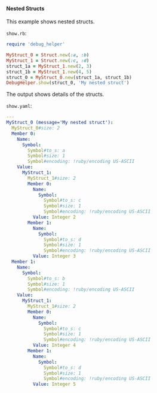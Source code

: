 #### Nested Structs

This example shows nested structs.

```show.rb```:
```ruby
require 'debug_helper'

MyStruct_0 = Struct.new(:a, :b)
MyStruct_1 = Struct.new(:c, :d)
struct_1a = MyStruct_1.new(2, 3)
struct_1b = MyStruct_1.new(4, 5)
struct_0 = MyStruct_0.new(struct_1a, struct_1b)
DebugHelper.show(struct_0, 'My nested struct')
```

The output shows details of the structs.

```show.yaml```:
```yaml
---
MyStruct_0 (message='My nested struct'):
  MyStruct_0#size: 2
  Member 0:
    Name:
      Symbol:
        Symbol#to_s: a
        Symbol#size: 1
        Symbol#encoding: !ruby/encoding US-ASCII
    Value:
      MyStruct_1:
        MyStruct_1#size: 2
        Member 0:
          Name:
            Symbol:
              Symbol#to_s: c
              Symbol#size: 1
              Symbol#encoding: !ruby/encoding US-ASCII
          Value: Integer 2
        Member 1:
          Name:
            Symbol:
              Symbol#to_s: d
              Symbol#size: 1
              Symbol#encoding: !ruby/encoding US-ASCII
          Value: Integer 3
  Member 1:
    Name:
      Symbol:
        Symbol#to_s: b
        Symbol#size: 1
        Symbol#encoding: !ruby/encoding US-ASCII
    Value:
      MyStruct_1:
        MyStruct_1#size: 2
        Member 0:
          Name:
            Symbol:
              Symbol#to_s: c
              Symbol#size: 1
              Symbol#encoding: !ruby/encoding US-ASCII
          Value: Integer 4
        Member 1:
          Name:
            Symbol:
              Symbol#to_s: d
              Symbol#size: 1
              Symbol#encoding: !ruby/encoding US-ASCII
          Value: Integer 5
```
